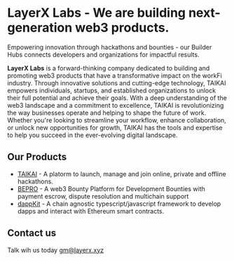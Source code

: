 # LayerX Labs - We are building next-generation web3 products.

Empowering innovation through hackathons and bounties - our Builder Hubs connects developers and organizations for impactful results.

**LayerX Labs**  is a forward-thinking company dedicated to building and promoting web3 products that have a transformative impact on the workFi industry. Through innovative solutions and cutting-edge technology, TAIKAI empowers individuals, startups, and established organizations to unlock their full potential and achieve their goals. With a deep understanding of the web3 landscape and a commitment to excellence, TAIKAI is revolutionizing the way businesses operate and helping to shape the future of work. Whether you're looking to streamline your workflow, enhance collaboration, or unlock new opportunities for growth, TAIKAI has the tools and expertise to help you succeed in the ever-evolving digital landscape.

## Our Products 

* [TAIKAI](https://taikai.network) - A platorm to launch, manage and join online, private and offline hackathons.
* [BEPRO](https://bepro.network) - A web3 Bounty Platform for Development Bounties with payment escrow, dispute resolution and multichain support
* [dappKit](https://dappkit.dev) - A chain agnostic typescript/javascript framework to develop dapps and interact with Ethereum smart contracts.


## Contact us 

Talk wih us today <gm@layerx.xyz> 

